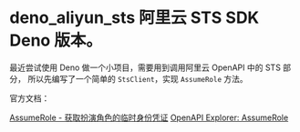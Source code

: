 # deno_aliyun_sts 阿里云 STS SDK Deno 版本。

最近尝试使用 Deno 做一个小项目，需要用到调用阿里云 OpenAPI 中的 STS 部分，
所以先编写了一个简单的 `StsClient`，实现 `AssumeRole` 方法。

官方文档：

[AssumeRole - 获取扮演角色的临时身份凭证](https://help.aliyun.com/zh/ram/developer-reference/api-sts-2015-04-01-assumerole?spm=a2c4g.11186623.0.0.104c2600muyjDV)
[OpenAPI Explorer: AssumeRole](https://next.api.aliyun.com/api/Sts/2015-04-01/AssumeRole)
